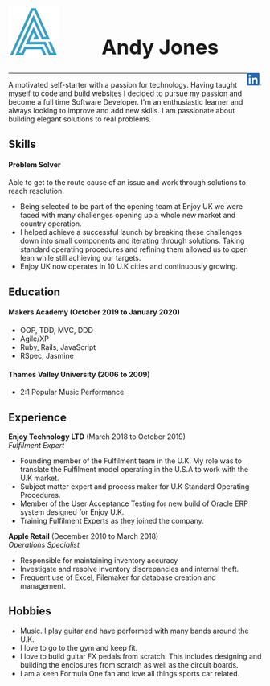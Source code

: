 <img src="_imgs/logo.png" height="100px"  align="left" />

<h1 align="center" style="font-size:40px">Andy Jones</h1>

<a href="https://www.linkedin.com/in/andyjonesdev/" target="_blank"><img src="_imgs/LI-In-Bug.png" height="25px" align="right" /></a>

----

A motivated self-starter with a passion for technology. Having taught myself to code and build websites I decided to pursue my passion and become a full time Software Developer. I'm an enthusiastic learner and always looking to improve and add new skills. I am passionate about building elegant solutions to real problems.

## Skills

#### Problem Solver

Able to get to the route cause of an issue and work through solutions to reach resolution.

- Being selected to be part of the opening team at Enjoy UK we were faced with many challenges opening up a whole new market and country operation. 
- I helped achieve a successful launch by breaking these challenges down into small components and iterating through solutions. Taking standard operating procedures and refining them allowed us to open lean while still achieving our targets. 
- Enjoy UK now operates in 10 U.K cities and continuously growing.

## Education

#### Makers Academy (October 2019 to January 2020)

- OOP, TDD, MVC, DDD
- Agile/XP
- Ruby, Rails, JavaScript
- RSpec, Jasmine

#### Thames Valley University (2006 to 2009)

- 2:1 Popular Music Performance


## Experience

**Enjoy Technology LTD** (March 2018 to October 2019)    
*Fulfilment Expert*  
- Founding member of the Fulfilment team in the U.K. My role was to translate the Fulfilment model operating in the U.S.A to work with the U.K market.  
- Subject matter expert and process maker for U.K Standard Operating Procedures.  
- Member of the User Acceptance Testing for new build of Oracle ERP system designed for Enjoy U.K.
- Training Fulfilment Experts as they joined the company.

**Apple Retail** (December 2010 to March 2018)   
*Operations Specialist*  
- Responsible for maintaining inventory accuracy 
- Investigate and resolve inventory discrepancies and internal theft. 
- Frequent use of Excel, Filemaker for database creation and management.

## Hobbies

* Music. I play guitar and have performed with many bands around the U.K. 
* I love to go to the gym and keep fit. 
* I love to build guitar FX pedals from scratch. This includes designing and building the enclosures from scratch as well as the circuit boards. 
* I am a keen Formula One fan and love all things sports car related. 
